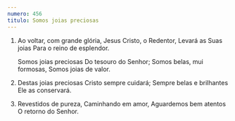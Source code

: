 ```yaml
---
numero: 456
titulo: Somos joias preciosas
---
```

1. Ao voltar, com grande glória,
   Jesus Cristo, o Redentor,
   Levará as Suas joias
   Para o reino de esplendor.

   Somos joias preciosas
   Do tesouro do Senhor;
   Somos belas, mui formosas,
   Somos joias de valor.

2. Destas joias preciosas
   Cristo sempre cuidará;
   Sempre belas e brilhantes
   Ele as conservará.

3. Revestidos de pureza,
   Caminhando em amor,
   Aguardemos bem atentos
   O retorno do Senhor.
